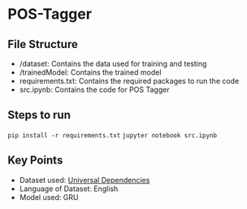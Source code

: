 # POS-Tagger

## File Structure

* /dataset: Contains the data used for training and testing
* /trainedModel: Contains the trained model
* requirements.txt: Contains the required packages to run the code
* src.ipynb: Contains the code for POS Tagger

## Steps to run
` pip install -r requirements.txt `
` jupyter notebook src.ipynb `

## Key Points

* Dataset used: [Universal Dependencies](https://universaldependencies.org/)
* Language of Dataset: English
* Model used: GRU
